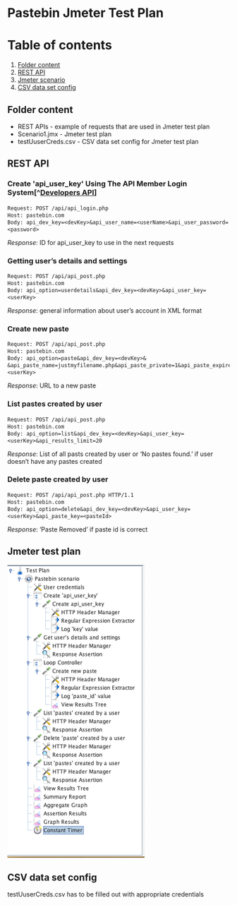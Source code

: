 # Pastebin Jmeter Test Plan

# Table of contents
1. [Folder content](#content)
2. [REST API ](#rest_api)
3. [Jmeter scenario](#test_plan)
4. [CSV data set config](#data_set)

## Folder content <a name="content"></a>

* REST APIs - example of requests that are used in Jmeter test plan
* Scenario1.jmx - Jmeter test plan
* testUuserCreds.csv - CSV data set config for Jmeter test plan

## REST API <a name="rest_api"></a>

### Create 'api_user_key' Using The API Member Login System[^[Developers API](https://pastebin.com/api#1)]

```
Request: POST /api/api_login.php
Host: pastebin.com
Body: api_dev_key=<devKey>&api_user_name=<userName>&api_user_password=<password>
```

*Response*: ID for api_user_key to use in the next requests

### Getting user’s details and settings

```
Request: POST /api/api_post.php
Host: pastebin.com
Body: api_option=userdetails&api_dev_key=<devKey>&api_user_key=<userKey>
```
*Response*: general information about user’s account in XML format

### Create new paste 

```
Request: POST /api/api_post.php
Host: pastebin.com
Body: api_option=paste&api_dev_key=<devKey>&	&api_paste_name=justmyfilename.php&api_paste_private=1&api_paste_expire_date=1H&api_user_key=<userKey>
```
*Response*: URL to a new paste

### List pastes created by user

```
Request: POST /api/api_post.php
Host: pastebin.com
Body: api_option=list&api_dev_key=<devKey>&api_user_key=<userKey>&api_results_limit=20
```
*Response*: List of all pasts created by user or ‘No pastes found.’ if user doesn’t have any pastes created

### Delete paste created by user

```
Request: POST /api/api_post.php HTTP/1.1
Host: pastebin.com
Body: api_option=delete&api_dev_key=<devKey>&api_user_key=<userKey>&api_paste_key=<pasteId>
```
*Response*: ‘Paste Removed’ if paste id is correct


## Jmeter test plan <a name="test_plan"></a>

![](JmeterTestPlan.png)

## CSV data set config <a name="data_set"></a>

testUuserCreds.csv has to be filled out with appropriate credentials